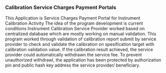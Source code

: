 ### Calibration Service Charges Payment Portals
This Application is Service Charges Payment Portal for Instrument Calibration Activity
The idea of the program development is current conditions Instrument Calibration Service Provider
worked based on centralized database which are mostly working on manual validation.
This program worked through validation of calibration report submit by service provider to check and validate
the calibration on spesification target with calibration validation value.
If the calibration result achieved, the service provider could automatically withdrawn the service fee.
To prevent unauthorized withdrawl, the application has been protected by authorization pin and public hash key address the service provider/ beneficiary.


